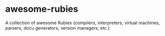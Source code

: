 # awesome-rubies
A collection of awesome Rubies (compilers, interpreters, virtual machines, parsers, docu generators, version managers, etc.) 

